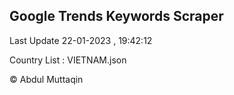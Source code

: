 

## Google Trends Keywords Scraper 
 
Last Update 22-01-2023 , 19:42:12

Country List :
VIETNAM.json



© Abdul Muttaqin 
